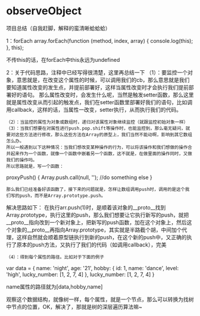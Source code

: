 # observeObject
项目总结（自我赶脚，解释的蛮清晰蛤蛤蛤）


1：forEach
	array.forEach(function (method, index, array) {
                console.log(this);
            }, this);

不传this的话，在forEach中this永远为undefined


2：关于代码思路，注释中已经写得很清楚，这里再总结一下
	（1）：要监控一个对象，意思就是，在改变这个属性的时候，可以调用我们的cb，那么意思就是我们要知道属性改变的发生点，并提前部署好，这样当属性改变时才会执行我们提前部署好的语句。
	那么属性改变时，会发生什么呢，当然是触发setter函数，那么这里就是属性改变从而引起的触发点，我们在setter函数里部署好我们的语句，比如调用callback，这样的话，当属性一改变，setter执行，从而执行我们的代码。

	（2）：当监控的属性为对象或数组时，递归对该属性对象继续监控（就跟监控初始对象一样）
	（3）：当我们想要在对属性进行push.pop.shift等操作时，也能监控到，那么毫无疑问，就要对这些方法进行修改，那么这些方法在Array的原型上，我们当然不能动啊，影响到其它数组怎么办。
	所以一般遇到以下这种情况：当我们想改变某种操作的行为，可以将该操作和我们想做的操作合并起来作为一个函数，就像一个函数中嵌着另一个函数，这不就是，在做里面的操作同时，又做我们的操作吗。
	所以思路就是，写一个函数：
proxyPush() {
	Array.push.call(null, '');
	//do something else
}

	那么我们已经准备好该函数了，接下来的问题就是，怎样让数组调用push时，调用的是这个我们写的push，而不是Array.prototype.push。

解决思路如下：
在执行arr.push(1)时，是顺着该对象的__proto__找到Array.prototype，执行这里的push，那么我们想要让它执行新写的push，就把__proto__指向改到一个新对象上，把新写的push函数，加在这个对象上，然后这个对象的__proto__再指向Array.prototype，其实就是半路截个胡，中间加个代理，这样自然就会顺着原型链执行到新的push，在这个新的push中，又正确的执行了原本的push方法，又执行了我们的代码（如调用callback），完美


	（4）：得到每个属性的路径。比如对于下面的例子
var data = {
        name: 'night',
        age: '21',
        hobby: {
            id: 1,
            name: 'dance',
            level: 'high',
            lucky_number: [1, 2, 7, 4]
        },
        lucky_number: [1, 2, 7, 4]
    }

name属性的路径就为[data,hobby,name]

观察这个数据结构，就像树一样，每个属性，就是一个节点，那么可以转换为找树中节点的位置，OK，解决了，那就是树的深层遍历算法嘛~

	
